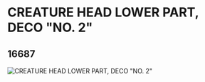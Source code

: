 # CREATURE HEAD LOWER PART, DECO "NO. 2"
## 16687
![CREATURE HEAD LOWER PART, DECO "NO. 2"](https://lc-www-live-s.legocdn.com/media/bricks/5/2/6062930.jpg)
